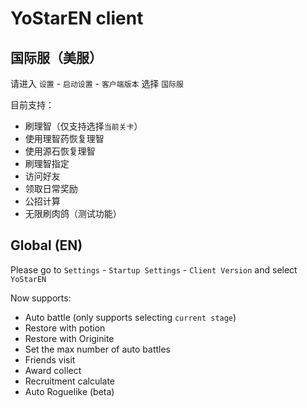 # YoStarEN client

## 国际服（美服）

请进入 `设置` - `启动设置` - `客户端版本` 选择 `国际服`

目前支持：  

- 刷理智（仅支持选择`当前关卡`）
- 使用理智药恢复理智
- 使用源石恢复理智
- 刷理智指定
- 访问好友
- 领取日常奖励
- 公招计算
- 无限刷肉鸽（测试功能）

## Global (EN)

Please go to `Settings` - `Startup Settings` - `Client Version` and select `YoStarEN`

Now supports:  

- Auto battle (only supports selecting `current stage`)
- Restore with potion
- Restore with Originite
- Set the max number of auto battles
- Friends visit
- Award collect
- Recruitment calculate
- Auto Roguelike (beta)
